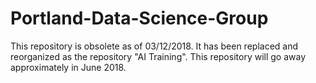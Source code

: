 # Portland-Data-Science-Group

This repository is obsolete as of 03/12/2018. It has been replaced and reorganized as the repository "AI Training". This repository will go away approximately in June 2018.

